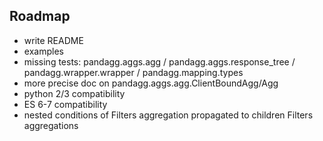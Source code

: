 ## Roadmap

- write README
- examples
- missing tests: pandagg.aggs.agg / pandagg.aggs.response_tree / pandagg.wrapper.wrapper / pandagg.mapping.types
- more precise doc on pandagg.aggs.agg.ClientBoundAgg/Agg
- python 2/3 compatibility
- ES 6-7 compatibility
- nested conditions of Filters aggregation propagated to children Filters aggregations
